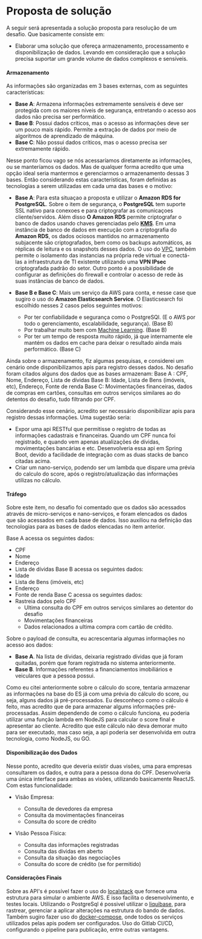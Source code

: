 # Proposta de solução 

A seguir será apresentada a solução proposta para resolução de um desafio. Que basicamente consiste em:
- Elaborar uma solução que ofereça armazenamento, processamento e disponibilização de dados. Levando em consideração que a solução precisa suportar um grande volume de dados complexos e sensíveis.

#### Armazenamento

As informações são organizadas em 3 bases externas, com as seguintes características:

- **Base A**: Armazena informações extremamente sensíveis é deve ser protegida com os maiores níveis de segurança, entretando o acesso aos dados não precisa ser performático.
- **Base B**: Possui dados críticos, mas o acesso as informações deve ser um pouco mais rápido. Permite a extração de dados por meio de algoritmos de aprendizado de máquina.
- **Base C**: Não possui dados críticos, mas o acesso precisa ser extremamente rápido.

Nesse ponto ficou vago se nós acessaríamos diretamente as informações, ou se manteríamos os dados. Mas de qualquer forma acredito que uma opção ideal seria mantermos e gerenciarmos o armazenamento dessas 3 bases. Então considerando estas características, foram definidas as tecnologias a serem utilizadas em cada uma das bases e o motivo:

- **Base A**: 
Para esta situaçao a proposta e utilizar o **Amazon RDS for PostgreSQL**. Sobre o item de segurança, o **PostgreSQL** tem suporte SSL nativo para conexoes e para criptografar as comunicaçoes cliente/servidos.
Além disso **O Amazon RDS** permite criptografar o banco de dados usando chaves gerenciadas pelo [**KMS**](https://aws.amazon.com/pt/kms/). Em uma instância de banco de dados em execução com a criptografia do **Amazon RDS**, os dados ociosos mantidos no armazenamento subjacente são criptografados, bem como os backups automáticos, as réplicas de leitura e os snapshots desses dados.
O uso do [VPC](https://docs.aws.amazon.com/AmazonRDS/latest/UserGuide/USER_VPC.html), também permite o isolamento das instancias na própria rede virtual e conectá-las a infraestrutura de TI existente utilizando uma **VPN IPsec** criptografada padrão do setor. Outro ponto é a possibilidade de configurar as definições do firewall e controlar o acesso de rede às suas instâncias de banco de dados.

- **Base B e Base C**:
Mais um serviço da AWS para conta, e nesse case que sugiro o uso do **Amazon Elasticsearch Service**. O Elasticsearch foi escolhido nesses 2 casos pelos seguintes motivos:
  - Por ter confiabilidade e segurança como o PostgreSQl. (E o AWS por todo o gerenciamento, escalabilidade, segurança). (Base B)
  - Por trabalhar muito bem com [Machine Learning](https://www.elastic.co/pt/what-is/elasticsearch-machine-learning). (Base B)
  - Por ter um tempo de resposta muito rápido, já que internamente ele mantém os dados em cache para deixar o resultado ainda mais performático. (Base C)

Ainda sobre o armazenamento, fiz algumas pesquisas, e considerei um cenário onde disponibilizamos apis para registro desses dados. No desafio foram citados alguns dos dados que as bases armazenam:
Base A : CPF, Nome, Endereço, Lista de dívidas
Base B: Idade, Lista de Bens (imóveis, etc), Endereço, Fonte de renda
Base C: Movimentações financeiras, dados de compras em cartões, consultas em outros serviços similares ao do detentos do desafio, tudo filtrando por CPF.

Considerando esse cenário, acredito ser necessário disponibilizar apis para registro dessas informações.
Uma sugestão seria: 
- Expor uma api RESTful que permitisse o registro de todas as informações cadastrais e financeiras. Quando um CPF nunca foi registrado, e quando vem apenas atualizações de dívidas, movimentações bancárias e etc. Desenvolveria essa api em Spring Boot, devido a facilidade de integração com as duas stacks de banco citadas acima.
- Criar um nano-serviço, podendo ser um lambda que dispare uma prévia do calculo do score, após o registro/atualização das informações utilizas no cálculo.

#### Tráfego

Sobre este item, no desafio foi comentado que os dados são acessados através de micro-serviços e nano-serviços, e foram elencados os dados que são acessados em cada base de dados.
Isso auxiliou na definição das tecnologias para as bases de dados elencadas no item anterior.

Base A acessa os seguintes dados:
- CPF
- Nome
- Endereço
- Lista de dívidas
Base B acessa os seguintes dados:
- Idade
- Lista de Bens (imóveis, etc)
- Endereço
- Fonte de renda
Base C acessa os seguintes dados: 
- Rastreia dados pelo CPF
   - Ultima consulta do CPF em outros serviços similares ao detentor do desafio
   - Movimentações financeiras
   - Dados relacionados a ultima compra com cartão de crédito.

Sobre o payload de consulta, eu acrescentaria algumas informações no acesso aos dados:
- **Base A**. Na lista de dívidas, deixaria registrado dívidas que já foram quitadas, porém que foram registrada no sistema anteriormente.
- **Base B**. Informações referentes a financiamentos imobiliários e veiculares que a pessoa possui.

Como eu citei anteriormente sobre o cálculo do score, tentaria armazenar as informações na base do ES já com uma prévia do cálculo do score, ou seja, alguns dados já pré-processados. Eu desconheço como o cálculo é feito, mas acredito que de para armazenar algums informações pré-processadas.
Assim dependendo de como o cálculo funciona, eu poderia utilizar uma função lambda em NodeJS para calcular o score final e apresentar ao cliente.
Acredito que este cálculo não deva demorar muito para ser executado, mas caso seja, a api poderia ser desenvolvida em outra tecnologia, como NodeJS, ou GO.

#### Disponibilização dos Dados

Nesse ponto, acredito que deveria existir duas visões, uma para empresas consultarem os dados, e outra para a pessoa dona do CPF.
Desenvolveria uma única interface para ambas as visões, utilizando basicamente ReactJS. Com estas funcionalidade:

- Visão Empresa:
    - Consulta de devedores da empresa
    - Consulta da movimentações financeiras
    - Consulta do score de crédito

- Visão Pessoa Física:
    - Consulta das informações registradas
    - Consulta das dividas em aberto
    - Consulta da situação das negociações
    - Consulta do score de crédito (se for permitido)
    
#### Considerações Finais

Sobre as API's é possível fazer o uso do [localstack](https://localstack.cloud/) que fornece uma estrutura para simular o ambiente AWS. E isso facilita o desenvolvimento, e testes locais.
Utilizando o PostgreSql é possivel utilizar o [liquibase](https://www.liquibase.org/), para rastrear, gerenciar a aplicar alterações na estrutura do bando de dados.
Também sugiro fazer uso do [docker-compose](https://docs.docker.com/compose/), onde todos os serviços utilizados pelas apis podem ser configurados.
Uso do Gitlab CI/CD, configurando o pipeline para publicação, entre outras vantagens.
